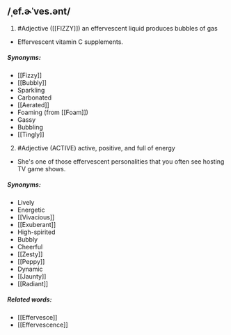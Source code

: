 ## /ˌef.ɚˈves.ənt/  
1. #Adjective 
([[FIZZY]])
an effervescent liquid produces bubbles of gas

- Effervescent vitamin C supplements.

##### Synonyms:
- [[Fizzy]]
- [[Bubbly]]
- Sparkling
- Carbonated
- [[Aerated]]
- Foaming (from [[Foam]])
- Gassy
- Bubbling
- [[Tingly]]

2. #Adjective 
(ACTIVE)
active, positive, and full of energy

- She's one of those effervescent personalities that you often see hosting TV game shows.

##### Synonyms:
- Lively
- Energetic
- [[Vivacious]]
- [[Exuberant]]
- High-spirited
- Bubbly
- Cheerful
- [[Zesty]]
- [[Peppy]]
- Dynamic
- [[Jaunty]]
- [[Radiant]]

##### Related words:
- [[Effervesce]]
- [[Effervescence]]
